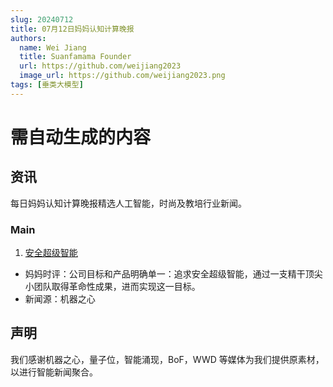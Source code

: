 ```yaml
---
slug: 20240712
title: 07月12日妈妈认知计算晚报
authors:
  name: Wei Jiang
  title: Suanfamama Founder
  url: https://github.com/weijiang2023
  image_url: https://github.com/weijiang2023.png
tags: [垂类大模型]
---
```


# 需自动生成的内容

## 资讯

每日妈妈认知计算晚报精选人工智能，时尚及教培行业新闻。

### Main

1. [安全超级智能](https://mp.weixin.qq.com/s/Ziny_RLFhPKgiy7Puk-j1g)

- 妈妈时评：公司目标和产品明确单一：追求安全超级智能，通过一支精干顶尖小团队取得革命性成果，进而实现这一目标。
- 新闻源：机器之心

## 声明

我们感谢机器之心，量子位，智能涌现，BoF，WWD 等媒体为我们提供原素材，以进行智能新闻聚合。
